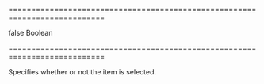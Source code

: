 ===========================================================================
<!--default-->false<!--/default-->
<!--type-->Boolean<!--/type-->
===========================================================================

<!--shortDescription-->
Specifies whether or not the item is selected.
<!--/shortDescription-->

<!--fullDescription-->

<!--/fullDescription-->
